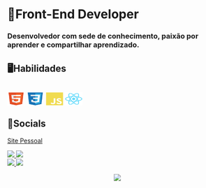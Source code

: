 # 🌃Front-End Developer

### Desenvolvedor com sede de conhecimento, paixão por aprender e compartilhar aprendizado.

## 🖥Habilidades
<div style="display: inline_block"><br>
  <img align="center" alt="Let-HTML" height="30" width="40" src="https://raw.githubusercontent.com/devicons/devicon/master/icons/html5/html5-original.svg">
  <img align="center" alt="Let-CSS" height="30" width="40" src="https://raw.githubusercontent.com/devicons/devicon/master/icons/css3/css3-original.svg">
  <img align="center" alt="Let-Js" height="30" width="40" src="https://raw.githubusercontent.com/devicons/devicon/master/icons/javascript/javascript-plain.svg">
  <img align="center" alt="Let-React" height="30" width="40" src="https://raw.githubusercontent.com/devicons/devicon/master/icons/react/react-original.svg">
</div>

## 📱Socials
<a href="https://dericparra.github.io/">Site Pessoal</a>
<div> 
  <a href="https://codepen.io/DericRangel013" target="_blank">
    <img src="https://img.shields.io/badge/Codepen-000000?style=for-the-badge&logo=codepen&logoColor=white" target="_blank">
  </a>
  <a href="https://www.linkedin.com/in/deric-parra//" target="_blank">
    <img src="https://img.shields.io/badge/-LinkedIn-%230077B5?style=for-the-badge&logo=linkedin&logoColor=white" target="_blank">
  </a>  
</div>



<div style="display: flex;">
  <a href="https://github.com/dericparra">
  <img height="165em" src="https://github-readme-stats.vercel.app/api?username=dericparra&show_icons=true&theme=dracula&include_all_commits=true&count_private=true"/>
  <img height="165em" src="https://github-readme-stats.vercel.app/api/top-langs/?username=dericparra&layout=compact&langs_count=7&theme=dracula"/>
</div>
  
  <p align='center'>
  <img align='center' src="https://media.giphy.com/media/LmNwrBhejkK9EFP504/giphy.gif">
<p/>
